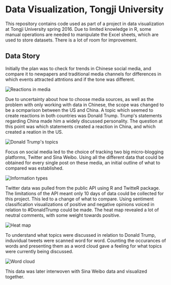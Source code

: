 # Data Visualization, Tongji University
This repository contains code used as part of a project in data visualization at Tongji University spring 2016. Due to limited knowledge in R, some manual operations are needed to manipulate the Excel sheets, which are used to store datasets. There is a lot of room for improvement.

## Data Story
Initially the plan was to check for trends in Chinese social media, and compare it to newpapers and traditional media channels for differences in which events attracted attntions and if the tone was different.

![Reactions in media](https://frbec.github.io/tongji_dataviz/images/reactions.jpg)

Due to uncertainty about how to choose media sources, as well as the problem with only working with data in Chinese, the scope was changed to be a ocmparison between the US and China. A topic which seemed to create reactions in both countries was Donald Trump. Trump's statements regarding China made him a widely discussed personality. The question at this point was which statements created a reaction in China, and which created a reation in the US.

![Donald Trump's topics](https://frbec.github.io/tongji_dataviz/images/trump_talk.jpg)

Focus on social media led to the choice of tracking two big micro-blogging platforms, Twitter and Sina Weibo. Using all the different data that could be obtained for every single post on these media, an initial outline of what to compared was established.

![Information types](https://frbec.github.io/tongji_dataviz/images/data_types.jpg)

Twitter data was pulled from the public API using R and TwitteR package. The limitations of the API meant only 10 days of data could be collected for this project. This led to a change of what to compare. Using sentiment classification visualizations of positive and negative opinions voiced in relation to #DonaldTrump could be made. The heat map revealed a lot of neutral comments, with some weight towards positive.

![Heat map](https://frbec.github.io/tongji_dataviz/images/heat_map.png)

To understand what topics were discussed in relation to Donald Trump, induvidual tweets were scanned word for word. Counting the occurances of words and presenting them as a word cloud gave a feeling for what topics were currently being discussed. 

![Word cloud](https://frbec.github.io/tongji_dataviz/images/word_cloud.png)

This data was later interwoven with Sina Weibo data and visualized together.